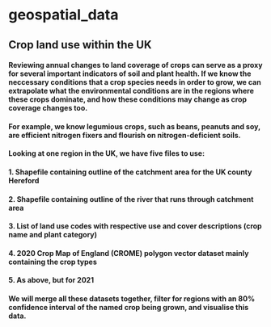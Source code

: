 # geospatial_data

## Crop land use within the UK

#### Reviewing annual changes to land coverage of crops can serve as a proxy for several important indicators of soil and plant health. If we know the neccessary conditions that a crop species needs in order to grow, we can extrapolate what the environmental conditions are in the regions where these crops dominate, and how these conditions may change as crop coverage changes too.

#### For example, we know legumious crops, such as beans, peanuts and soy, are efficient nitrogen fixers and flourish on nitrogen-deficient soils. 

#### Looking at one region in the UK, we have five files to use: 
#### 1. Shapefile containing outline of the catchment area for the UK county Hereford
#### 2. Shapefile containing outline of the river that runs through catchment area
#### 3. List of land use codes with respective use and cover descriptions (crop name and plant category)
#### 4. 2020 Crop Map of England (CROME) polygon vector dataset mainly containing the crop types 
#### 5. As above, but for 2021

#### We will merge all these datasets together, filter for regions with an 80%  confidence interval of the named crop being grown, and visualise this data.
